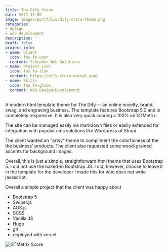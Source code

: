 ```yaml
---
title: The Dify Store
date: 2021-11-09 
image: images/portfolio/dify-store-theme.png
categories:
- design
- web development
description: ''
draft: false
project_info:
- name: Client
  icon: fas fa-user
  content: Schrader Web Solutions
- name: Project Link
  icon: fas fa-link
  content: https://dify-store.vercel.app/
- name: Skills
  icon: fas fa-globe
  content: Web Design/Development
---
```


A modern html template theme for The Dify -- an online novelty, brand, swag, and engraving business. The template features Bootstrap 5.0 and is completely responsive.  It is also very quick scoring a 100% on GTMetrix.  

The site can be managed easily via markdown files or easily extended for integration with popular cms solutions like Wordpress of Strapi.  

The client wanted an "artsy" theme to compliment the colorfulness of the the business' products.  The client also requested some wood-grained accents for background images.

Overall, this is just a simple, straightforward html theme that uses Bootstrap 5.  I did not use the baked-in Bootstrap JS.  I did, however, choose to leave it in the template for the developer I made this for who does not write javascript.  

Overall a simple project that the client was happy about


- Bootstrap 5
- Swiper.js
- AOS.js
- SCSS
- Vanilla JS
- Hugo
- git
- deployed with vercel

![GTMetrix Score](/images/portfolio/dify-gtmetrix.png "GT Metrix")